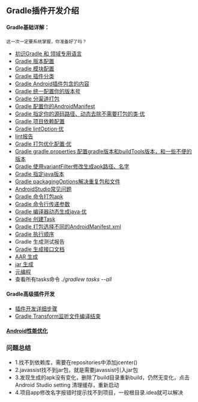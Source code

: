 ## Gradle插件开发介绍


####  Gradle基础详解：

    这一次一定要系统掌握，你准备好了吗？
    
    
- [初识Gradle 和 领域专用语言](https://github.com/UCodeUStory/GradlePlugin/blob/master/source/day01.gradle)
- [Gradle 版本配置](https://github.com/UCodeUStory/GradlePlugin/blob/master/source/day02.md)
- [Gradle 模块配置](https://github.com/UCodeUStory/GradlePlugin/blob/master/source/day03.gradle)
- [Gradle 插件分类](https://github.com/UCodeUStory/GradlePlugin/blob/master/source/day04.gradle)
- [Gradle Android插件包含的内容](https://github.com/UCodeUStory/GradlePlugin/blob/master/source/android.gradle)
- [Gradle 统一配置你的版本号](https://github.com/UCodeUStory/GradlePlugin/blob/master/source/version.gradle)
- [Gradle 分渠道打包](https://github.com/UCodeUStory/GradlePlugin/blob/master/source/productflavor.gradle)
- [Gradle 配置你的AndroidManifest](https://github.com/UCodeUStory/GradlePlugin/blob/master/source/configManifest.gradle)
- [Gradle 指定你的源码路径、动态去除不需要打包的类·优](https://github.com/UCodeUStory/GradlePlugin/blob/master/source/sourceSet.gradle)
- [Gradle 项目依赖配置](https://github.com/UCodeUStory/GradlePlugin/blob/master/source/project_library.md)
- [Gradle lintOption·优](https://github.com/UCodeUStory/GradlePlugin/blob/master/source/lintOption.gradle)
- [lint报告](https://github.com/UCodeUStory/GradlePlugin/blob/master/source/lint-results-obmDebug.html)
- [Gradle 打包优化配置·优](https://github.com/UCodeUStory/GradlePlugin/blob/master/source/optimization.gradle)
- [Gradle gradle.properties 配置gradle版本和buildTools版本，和一些不便的版本](https://github.com/UCodeUStory/GradlePlugin/blob/master/source/properties.gradle)
- [Gradle 使用variantFilter修改生成apk路径、名字](https://github.com/UCodeUStory/GradlePlugin/blob/master/source/applicationVariant.gradle)
- [Gradle 指定java版本](https://github.com/UCodeUStory/GradlePlugin/blob/master/source/set_java_version.gradle)
- [Gradle packagingOptions解决重复包和文件](https://github.com/UCodeUStory/GradlePlugin/blob/master/source/packageOption.gradle)
- [AndroidStudio常见问题](https://github.com/UCodeUStory/GradlePlugin/blob/master/source/android_studio.xml)
- [Gradle 命令打包apk](https://github.com/UCodeUStory/GradlePlugin/blob/master/source/assemble.md)
- [Gradle 命令行传递参数](https://github.com/UCodeUStory/GradlePlugin/blob/master/source/assembleWithParams.md)
- [Gradle 编译器动态生成java·优](https://github.com/UCodeUStory/GradlePlugin/blob/master/source/operate_file.md)
- [Gradle 创建Task](https://github.com/UCodeUStory/GradlePlugin/blob/master/source/task.md)
- [Gradle 打包选择不同的AndroidManifest.xml](https://github.com/UCodeUStory/GradlePlugin/blob/master/source/diffManifest.md)
- [Gradle 执行顺序](https://github.com/UCodeUStory/GradlePlugin/blob/master/source/exeRank.md)
- Gradle 生成测试报告
- [Gradle 生成接口文档](https://github.com/UCodeUStory/GradlePlugin/blob/master/source/genJavadoc.gradle)
- [AAR 生成](https://github.com/UCodeUStory/GradlePlugin/blob/master/source/aar.md)
- [jar 生成](https://github.com/UCodeUStory/GradlePlugin/blob/master/source/makeJar.md)
- [元编程](https://github.com/UCodeUStory/GradlePlugin/blob/master/source/metaprogramming.md)
- 查看所有tasks命令    *./gradlew tasks --all*

  
#### Gradle高级插件开发
 - [插件开发详细步骤](https://github.com/UCodeUStory/GradlePlugin/blob/master/source/plugin_develop.gradle)
 - [Gradle Transform监听文件编译结束](https://github.com/UCodeUStory/GradlePlugin/blob/master/source/gradle_tranform.gradle)

#### [Android性能优化](https://github.com/UCodeUStory/GradlePlugin/blob/master/source/android_performance_optimization.md)
    
### 问题总结

 - 1.找不到依赖库，需要在repositories中添加jcenter()
 - 2.javassist找不到jar包，就是需要javassist引入jar包
 - 3.发现生成的apk没有变化，删除了build目录重新build，仍然无变化，点击Android Studio setting 清理缓存，重新启动
 - 4.项目app修改名字报错时提示找不到项目，一般根目录.idea就可以解决



